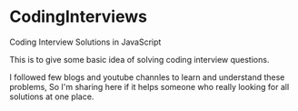 # CodingInterviews
Coding Interview Solutions in JavaScript


This is to give some basic idea of solving coding interview questions.

I followed few blogs and youtube channles to learn and understand these problems,
So I'm sharing here if it helps someone who really looking for all solutions at one place.
